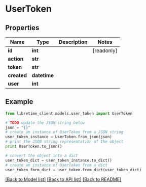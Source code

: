 # UserToken


## Properties
Name | Type | Description | Notes
------------ | ------------- | ------------- | -------------
**id** | **int** |  | [readonly] 
**action** | **str** |  | 
**token** | **str** |  | 
**created** | **datetime** |  | 
**user** | **int** |  | 

## Example

```python
from libretime_client.models.user_token import UserToken

# TODO update the JSON string below
json = "{}"
# create an instance of UserToken from a JSON string
user_token_instance = UserToken.from_json(json)
# print the JSON string representation of the object
print UserToken.to_json()

# convert the object into a dict
user_token_dict = user_token_instance.to_dict()
# create an instance of UserToken from a dict
user_token_form_dict = user_token.from_dict(user_token_dict)
```
[[Back to Model list]](../README.md#documentation-for-models) [[Back to API list]](../README.md#documentation-for-api-endpoints) [[Back to README]](../README.md)


